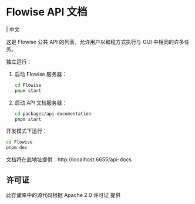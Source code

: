 <!-- markdownlint-disable MD030 -->

# Flowise API 文档

 | 中文

这是 Flowise 公共 API 的列表，允许用户以编程方式执行与 GUI 中相同的许多任务。

独立运行：

1. 启动 Flowise 服务器：
    ```sh
    cd Flowise
    pnpm start
    ```
2. 启动 API 文档服务器：
    ```sh
    cd packages/api-documentation
    pnpm start
    ```

开发模式下运行：

```sh
cd Flowise
pnpm dev
```

文档将在此地址提供：http://localhost:6655/api-docs

## 许可证

此存储库中的源代码根据 Apache 2.0 许可证 提供

